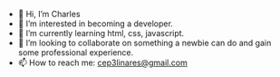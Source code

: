 - 👋 Hi, I’m Charles 
- 👀 I’m interested in becoming a developer. 
- 🌱 I’m currently learning html, css, javascript. 
- 💞️ I’m looking to collaborate on something a newbie can do and gain some professional experience. 
- 📫 How to reach me: cep3linares@gmail.com

<!---
cep3linares/cep3linares is a ✨ special ✨ repository because its `README.md` (this file) appears on your GitHub profile.
You can click the Preview link to take a look at your changes.
--->
